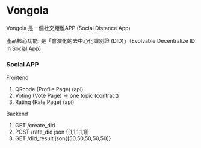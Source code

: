 # Vongola

Vongola 是一個社交距離APP (Social Distance App)

產品核心功能: 是「會演化的去中心化識別證 (DID)」（Evolvable Decentralize ID in Social App）

### Social APP
Frontend
1. QRcode  (Profile Page) (api)
2. Voting  (Vote Page) -> one topic (contract)
3. Rating  (Rate Page) (api)

Backend
1. GET /create_did 
2. POST /rate_did json {[1,1,1,1,1]}
3. GET /did_result json{[50,50,50,50,50]}